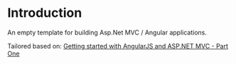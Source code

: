 
# Introduction

An empty template for building Asp.Net MVC / Angular applications.

Tailored based on:
[Getting started with AngularJS and ASP.NET MVC - Part One](http://www.codeproject.com/Articles/806029/Getting-started-with-AngularJS-and-ASP-NET-MVC-Par)



